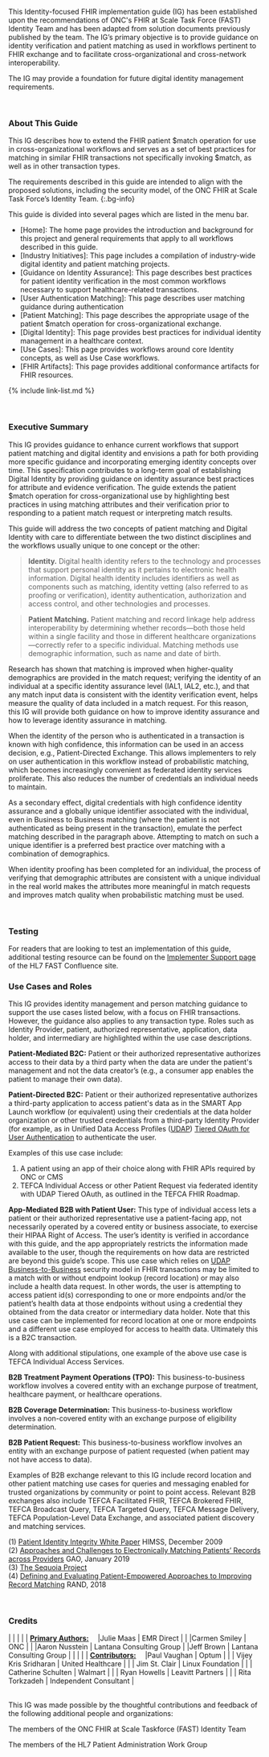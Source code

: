 <div class="stu-note" markdown="1"> 

This Identity-focused FHIR implementation guide (IG) has been established upon the recommendations of ONC's FHIR at Scale Task Force (FAST) Identity Team and has been adapted from solution documents previously published by the team. The IG’s primary objective is to provide guidance on identity verification and patient matching as used in workflows pertinent to FHIR exchange and to facilitate cross-organizational and cross-network interoperability. 

 

The IG may provide a foundation for future digital identity management requirements. 
</div> 

 

&emsp;&emsp;   
### About This Guide 

This IG describes how to extend the FHIR patient $match operation for use in cross-organizational workflows and serves as a set of best practices for matching in similar FHIR transactions not specifically invoking $match, as well as in other transaction types. 

The requirements described in this guide are intended to align with the proposed solutions, including the security model, of the ONC FHIR at Scale Task Force’s Identity Team. 
{:.bg-info} 

This guide is divided into several pages which are listed in the menu bar. 

- [Home]\: The home page provides the introduction and background for this project and general requirements that apply to all workflows described in this guide. 
- [Industry Initiatives]\: This page includes a compilation of industry-wide digital identity and patient matching projects. 
- [Guidance on Identity Assurance]\: This page describes best practices for patient identity verification in the most common workflows necessary to support healthcare-related transactions. 
- [User Authentication Matching]\: This page describes user matching guidance during authentication
- [Patient Matching]\: This page describes the appropriate usage of the patient $match operation for cross-organizational exchange. 
- [Digital Identity]\: This page provides best practices for individual identity management in a healthcare context. 
- [Use Cases]\: This page provides workflows around core Identity concepts, as well as Use Case workflows. 
- [FHIR Artifacts]\: This page provides additional conformance artifacts for FHIR resources. 

{% include link-list.md %} 

&emsp;&emsp;   
### Executive Summary 

This IG provides guidance to enhance current workflows that support patient matching and digital identity and envisions a path for both providing more specific guidance and incorporating emerging identity concepts over time. This specification contributes to a long-term goal of establishing Digital Identity by providing guidance on identity assurance best practices for attribute and evidence verification. The guide
extends the patient $match operation for cross-organizational use by highlighting best practices in using matching attributes and their verification prior to responding to a patient match request or interpreting match results. 

This guide will address the two concepts of patient matching and Digital Identity with care to differentiate between the two distinct disciplines and the workflows usually unique to one concept or the other:   

> **Identity.**  Digital health identity refers to the technology and processes that support personal identity as it pertains to electronic health information. Digital health identity includes identifiers as well as components such as matching, identity vetting (also referred to as proofing or verification), identity authentication, authorization and access control, and other technologies and processes.  

> **Patient Matching.**  Patient matching and record linkage help address interoperability by determining whether records—both those held within a single facility and those in different healthcare organizations—correctly refer to a specific individual. Matching methods use demographic information, such as name and date of birth. 

Research has shown that matching is improved when higher-quality demographics are provided in the match request; verifying the identity of an individual at a specific identity assurance level (IAL1, IAL2, etc.), and that any match input data is consistent with the identity verification event, helps measure the quality of data included in a match request. For this reason, this IG will provide both guidance on how to improve identity assurance and how to leverage identity assurance in matching. 

When the identity of the person who is authenticated in a transaction is known with high confidence, this information can be used in an access decision, e.g., Patient-Directed Exchange. This allows implementers to rely on user authentication in this workflow instead of probabilistic matching, which becomes increasingly convenient as federated identity services proliferate. This also reduces the number of credentials an individual needs to maintain. 

As a secondary effect, digital credentials with high confidence identity assurance and a globally unique identifier associated with the individual, even in Business to Business matching (where the patient is not authenticated as being present in the transaction), emulate the perfect matching described in the paragraph above. Attempting to match on such a unique identifier is a preferred best practice over matching with a combination of demographics. 

When identity proofing has been completed for an individual, the process of verifying that demographic attributes are consistent with a unique individual in the real world makes the attributes more meaningful in match requests and improves match quality when probabilistic matching must be used.

&emsp;&emsp; 

### Testing 

For readers that are looking to test an implementation of this guide, additional testing resource can be found on the [Implementer Support page](https://confluence.hl7.org/display/FAST/FAST+Implementer+Support) of the HL7 FAST Confluence site.

### Use Cases and Roles 

This IG provides identity management and person matching guidance to support the use cases listed below, with a focus on FHIR transactions. However, the guidance also applies to any transaction type. Roles such as Identity Provider, patient, authorized representative, application, data holder, and intermediary are highlighted within the use case descriptions. 

**Patient-Mediated B2C:** Patient or their authorized representative authorizes access to their data by a third party when the data are under the patient's management and not the data creator’s (e.g., a consumer app enables the patient to manage their own data).   

**Patient-Directed B2C:** Patient or their authorized representative authorizes a third-party application to access patient's data as in the SMART App Launch workflow (or equivalent) using their credentials at the data holder organization or other trusted credentials from a third-party Identity Provider (for example, as in Unified Data Access Profiles ([UDAP](glossary.html)) [Tiered OAuth for User Authentication](https://build.fhir.org/ig/HL7/fhir-udap-security-ig/branches/main/user.html) to authenticate the user.   

Examples of this use case include: 

1. A patient using an app of their choice along with FHIR APIs required by ONC or CMS 
2. TEFCA Individual Access or other Patient Request via federated identity with UDAP Tiered OAuth, as outlined in the TEFCA FHIR Roadmap. 

**App-Mediated B2B with Patient User:** This type of individual access lets a patient or their authorized representative use a patient-facing app, not necessarily operated by a covered entity or business associate, to exercise their HIPAA Right of Access. The user’s identity is verified in accordance with this guide, and the app appropriately restricts the information made available to the user, though the requirements on how data are restricted are beyond this guide’s scope. This use case which relies on [UDAP Business-to-Business](https://build.fhir.org/ig/HL7/fhir-udap-security-ig/branches/main/b2b.html) security model in FHIR transactions may be limited to a match with or without endpoint lookup (record location) or may also include a health data request. In other words, the user is attempting to access patient id(s) corresponding to one or more endpoints and/or the patient’s health data at those endpoints without using a credential they obtained from the data creator or intermediary data holder. Note that this use case can be implemented for record location at one or more endpoints and a different use case employed for access to health data. Ultimately this is a B2C transaction. 

Along with additional stipulations, one example of the above use case is TEFCA Individual Access Services.  

**B2B Treatment Payment Operations (TPO):** This business-to-business workflow involves a covered entity with an exchange purpose of treatment, healthcare payment, or healthcare operations.   

**B2B Coverage Determination:** This business-to-business workflow involves a non-covered entity with an exchange purpose of eligibility determination.   

**B2B Patient Request:** This business-to-business workflow involves an entity with an exchange purpose of patient requested (when patient may not have access to data).   

Examples of B2B exchange relevant to this IG include record location and other patient matching use cases for queries and messaging enabled for trusted organizations by community or point to point access. Relevant B2B exchanges also include TEFCA Facilitated FHIR, TEFCA Brokered FHIR, TEFCA Broadcast Query, TEFCA Targeted Query, TEFCA Message Delivery, TEFCA Population-Level Data Exchange, and associated patient discovery and matching services.  

(1)  <a href="https://www.justassociates.com/application/files/1414/9134/1517/PIIWhitePaper.pdf">Patient Identity Integrity White Paper</a>  HIMSS, December 2009   
(2)  <a href="https://www.gao.gov/assets/gao-19-197.pdf">Approaches and Challenges to Electronically Matching Patients’ Records across Providers</a>  GAO, January 2019   
(3)  <a href="https://sequoiaproject.org/resources/patient-matching/">The Sequoia Project</a>     
(4)  <a href="https://www.rand.org/content/dam/rand/pubs/research_reports/RR2200/RR2275/RAND_RR2275.pdf">Defining and Evaluating Patient-Empowered Approaches to Improving Record Matching</a>  RAND, 2018 

&emsp;&emsp;   

### Credits   
<style> 
table, th, td  
{ 
  border: 1px solid White;  
  padding: 2px 
} 
</style> 
|  |    |    | 
| <u><b>Primary Authors:</b></u>&emsp; |Julie Maas  | EMR Direct        | 
|   |Carmen Smiley  | ONC        | 
|   |Aaron Nusstein  | Lantana Consulting Group 
|   |Jeff Brown  | Lantana Consulting Group 
|   |         |  | 
| <u><b>Contributors:</b></u>&emsp;  |Paul Vaughan  | Optum        | 
|   | Vijey Kris Sridharan | United Healthcare | 
|   | Jim St. Clair | Linux Foundation | 
|   | Catherine Schulten | Walmart | 
|   | Ryan Howells | Leavitt Partners | 
|   | Rita Torkzadeh | Independent Consultant | 

&emsp;&emsp;   
This IG was made possible by the thoughtful contributions and feedback of the following additional people and organizations: 

The members of the ONC FHIR at Scale Taskforce (FAST) Identity Team 

The members of the HL7 Patient Administration Work Group 

 

 

 